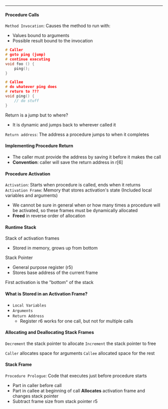 ***
#### Procedure Calls
`Method Invocation`: Causes the method to run with:
* Values bound to arguments
* Possible result bound to the invocation

```cpp
# Caller
# goto ping (jump)
# continue executing
void foo () {
	ping();
}

# Callee
# do whatever ping does
# return to ???
void ping() {
	// do stuff
}
```

Return is a jump but to where?
* It is dynamic and jumps back to wherever called it

`Return address`: The address a procedure jumps to when it completes


#### Implementing Procedure Return
* The caller must provide the address by saving it before it makes the call
* **Convention**: caller will save the return address in r[6]

#### Procedure Activation
`Activation`: Starts when procedure is called, ends when it returns
`Activation Frame`: Memory that stores activation's state (Included local variables and arguments)
* We cannot be sure in general when or how many times a procedure will be activated, so these frames must be dynamically allocated
* **Freed** in reverse order of allocation

#### Runtime Stack
Stack of activation frames
* Stored in memory, grows up from bottom

Stack Pointer
* General purpose register (r5)
* Stores base address of the current frame

First activation is the "bottom" of the stack

#### What is Stored in an Activation Frame?
* `Local Variables`
* `Arguments`
* `Return Address`
	* Register r6 works for one call, but not for multiple calls

#### Allocating and Deallocating Stack Frames
`Decrement` the stack pointer to allocate
`Increment` the stack pointer to free

`Caller` allocates space for arguments
`Callee` allocated space for the rest

#### Stack Frame
`Procedure Prologue`: Code that executes just before procedure starts
* Part in caller before call
* Part in callee at beginning of call
**Allocates** activation frame and changes stack pointer
* Subtract frame size from stack pointer r5


